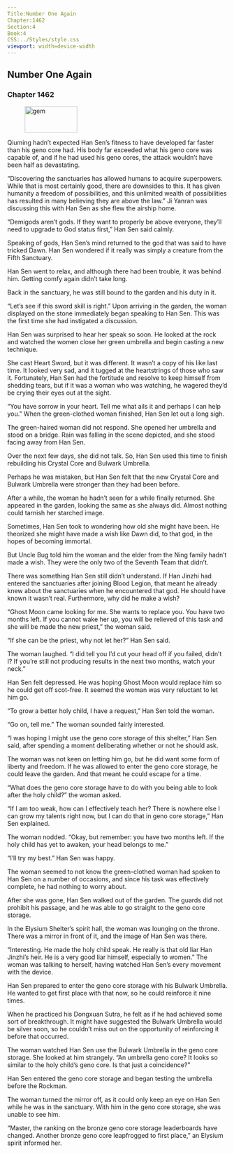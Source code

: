 ```yaml
---
Title:Number One Again 
Chapter:1462 
Section:4 
Book:4 
CSS:../Styles/style.css 
viewport: width=device-width
---
```

  
## Number One Again
### Chapter 1462
  
<figure>
	<img src="../Images/gem.gif" alt="gem" id="gem" width="120" height="60" />
</figure>
  

  
Qiuming hadn’t expected Han Sen’s fitness to have developed far faster than his geno core had. His body far exceeded what his geno core was capable of, and if he had used his geno cores, the attack wouldn’t have been half as devastating.

“Discovering the sanctuaries has allowed humans to acquire superpowers. While that is most certainly good, there are downsides to this. It has given humanity a freedom of possibilities, and this unlimited wealth of possibilities has resulted in many believing they are above the law.” Ji Yanran was discussing this with Han Sen as she flew the airship home.

“Demigods aren’t gods. If they want to properly be above everyone, they’ll need to upgrade to God status first,” Han Sen said calmly.

Speaking of gods, Han Sen’s mind returned to the god that was said to have tricked Dawn. Han Sen wondered if it really was simply a creature from the Fifth Sanctuary.

Han Sen went to relax, and although there had been trouble, it was behind him. Getting comfy again didn’t take long.

Back in the sanctuary, he was still bound to the garden and his duty in it.

“Let’s see if this sword skill is right.” Upon arriving in the garden, the woman displayed on the stone immediately began speaking to Han Sen. This was the first time she had instigated a discussion.

Han Sen was surprised to hear her speak so soon. He looked at the rock and watched the women close her green umbrella and begin casting a new technique.

She cast Heart Sword, but it was different. It wasn’t a copy of his like last time. It looked very sad, and it tugged at the heartstrings of those who saw it. Fortunately, Han Sen had the fortitude and resolve to keep himself from shedding tears, but if it was a woman who was watching, he wagered they’d be crying their eyes out at the sight.

“You have sorrow in your heart. Tell me what ails it and perhaps I can help you.” When the green-clothed woman finished, Han Sen let out a long sigh.

The green-haired woman did not respond. She opened her umbrella and stood on a bridge. Rain was falling in the scene depicted, and she stood facing away from Han Sen.

Over the next few days, she did not talk. So, Han Sen used this time to finish rebuilding his Crystal Core and Bulwark Umbrella.

Perhaps he was mistaken, but Han Sen felt that the new Crystal Core and Bulwark Umbrella were stronger than they had been before.

After a while, the woman he hadn’t seen for a while finally returned. She appeared in the garden, looking the same as she always did. Almost nothing could tarnish her starched image.

Sometimes, Han Sen took to wondering how old she might have been. He theorized she might have made a wish like Dawn did, to that god, in the hopes of becoming immortal.

But Uncle Bug told him the woman and the elder from the Ning family hadn’t made a wish. They were the only two of the Seventh Team that didn’t.

There was something Han Sen still didn’t understand. If Han Jinzhi had entered the sanctuaries after joining Blood Legion, that meant he already knew about the sanctuaries when he encountered that god. He should have known it wasn’t real. Furthermore, why did he make a wish?

“Ghost Moon came looking for me. She wants to replace you. You have two months left. If you cannot wake her up, you will be relieved of this task and she will be made the new priest,” the woman said.

“If she can be the priest, why not let her?” Han Sen said.

The woman laughed. “I did tell you I’d cut your head off if you failed, didn’t I? If you’re still not producing results in the next two months, watch your neck.”

Han Sen felt depressed. He was hoping Ghost Moon would replace him so he could get off scot-free. It seemed the woman was very reluctant to let him go.

“To grow a better holy child, I have a request,” Han Sen told the woman.

“Go on, tell me.” The woman sounded fairly interested.

“I was hoping I might use the geno core storage of this shelter,” Han Sen said, after spending a moment deliberating whether or not he should ask.

The woman was not keen on letting him go, but he did want some form of liberty and freedom. If he was allowed to enter the geno core storage, he could leave the garden. And that meant he could escape for a time.

“What does the geno core storage have to do with you being able to look after the holy child?” the woman asked.

“If I am too weak, how can I effectively teach her? There is nowhere else I can grow my talents right now, but I can do that in geno core storage,” Han Sen explained.

The woman nodded. “Okay, but remember: you have two months left. If the holy child has yet to awaken, your head belongs to me.”

“I’ll try my best.” Han Sen was happy.

The woman seemed to not know the green-clothed woman had spoken to Han Sen on a number of occasions, and since his task was effectively complete, he had nothing to worry about.

After she was gone, Han Sen walked out of the garden. The guards did not prohibit his passage, and he was able to go straight to the geno core storage.

In the Elysium Shelter’s spirit hall, the woman was lounging on the throne. There was a mirror in front of it, and the image of Han Sen was there.

“Interesting. He made the holy child speak. He really is that old liar Han Jinzhi’s heir. He is a very good liar himself, especially to women.” The woman was talking to herself, having watched Han Sen’s every movement with the device.

Han Sen prepared to enter the geno core storage with his Bulwark Umbrella. He wanted to get first place with that now, so he could reinforce it nine times.

When he practiced his Dongxuan Sutra, he felt as if he had achieved some sort of breakthrough. It might have suggested the Bulwark Umbrella would be silver soon, so he couldn’t miss out on the opportunity of reinforcing it before that occurred.

The woman watched Han Sen use the Bulwark Umbrella in the geno core storage. She looked at him strangely. “An umbrella geno core? It looks so similar to the holy child’s geno core. Is that just a coincidence?”

Han Sen entered the geno core storage and began testing the umbrella before the Rockman.

The woman turned the mirror off, as it could only keep an eye on Han Sen while he was in the sanctuary. With him in the geno core storage, she was unable to see him.

“Master, the ranking on the bronze geno core storage leaderboards have changed. Another bronze geno core leapfrogged to first place,” an Elysium spirit informed her.